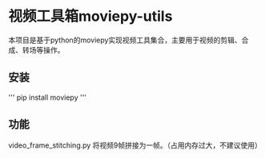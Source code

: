 # 视频工具箱moviepy-utils

本项目是基于python的moviepy实现视频工具集合，主要用于视频的剪辑、合成、转场等操作。

## 安装
'''
pip install moviepy
'''

## 功能
video_frame_stitching.py 将视频9帧拼接为一帧。（占用内存过大，不建议使用）

